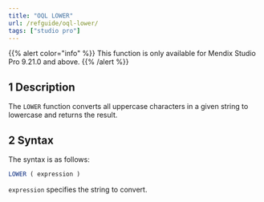 ```yaml
---
title: "OQL LOWER"
url: /refguide/oql-lower/
tags: ["studio pro"]
---
```


{{% alert color="info" %}}
This function is only available for Mendix Studio Pro 9.21.0 and above.
{{% /alert %}}

## 1 Description

The `LOWER` function converts all uppercase characters in a given string to lowercase and returns the result.

## 2 Syntax

The syntax is as follows:

```sql
LOWER ( expression )
```

`expression` specifies the string to convert.
